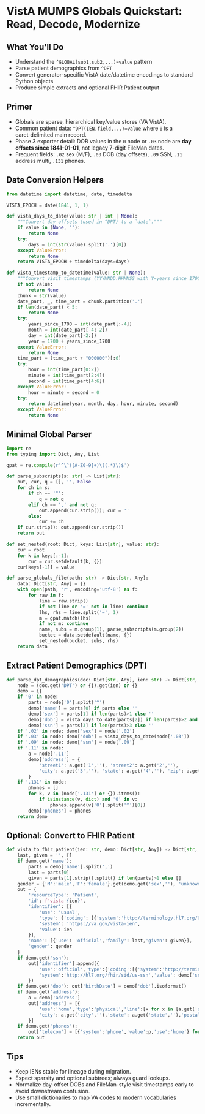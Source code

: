 # VistA MUMPS Globals Quickstart: Read, Decode, Modernize

## What You’ll Do
- Understand the `^GLOBAL(sub1,sub2,...)=value` pattern
- Parse patient demographics from `^DPT`
- Convert generator-specific VistA date/datetime encodings to standard Python objects
- Produce simple extracts and optional FHIR Patient output

## Primer
- Globals are sparse, hierarchical key/value stores (VA VistA).
- Common patient data: `^DPT(IEN,field,...)=value` where `0` is a caret‑delimited main record.
- Phase 3 exporter detail: DOB values in the `0` node or `.03` node are **day offsets since 1841-01-01**, not legacy 7-digit FileMan dates.
- Frequent fields: `.02` sex (M/F), `.03` DOB (day offsets), `.09` SSN, `.11` address multi, `.131` phones.

## Date Conversion Helpers
```python
from datetime import datetime, date, timedelta

VISTA_EPOCH = date(1841, 1, 1)

def vista_days_to_date(value: str | int | None):
    """Convert day offsets (used in ^DPT) to a `date`."""
    if value in (None, ""):
        return None
    try:
        days = int(str(value).split('.')[0])
    except ValueError:
        return None
    return VISTA_EPOCH + timedelta(days=days)

def vista_timestamp_to_datetime(value: str | None):
    """Convert visit timestamps (YYYMMDD.HHMMSS with Y=years since 1700) to `datetime`."""
    if not value:
        return None
    chunk = str(value)
    date_part, _, time_part = chunk.partition('.')
    if len(date_part) < 5:
        return None
    try:
        years_since_1700 = int(date_part[:-4])
        month = int(date_part[-4:-2])
        day = int(date_part[-2:])
        year = 1700 + years_since_1700
    except ValueError:
        return None
    time_part = (time_part + "000000")[:6]
    try:
        hour = int(time_part[0:2])
        minute = int(time_part[2:4])
        second = int(time_part[4:6])
    except ValueError:
        hour = minute = second = 0
    try:
        return datetime(year, month, day, hour, minute, second)
    except ValueError:
        return None
```

## Minimal Global Parser
```python
import re
from typing import Dict, Any, List

gpat = re.compile(r'^\^([A-Z0-9]+)\((.*)\)$')

def parse_subscripts(s: str) -> List[str]:
    out, cur, q = [], '', False
    for ch in s:
        if ch == '"':
            q = not q
        elif ch == ',' and not q:
            out.append(cur.strip()); cur = ''
        else:
            cur += ch
    if cur.strip(): out.append(cur.strip())
    return out

def set_nested(root: Dict, keys: List[str], value: str):
    cur = root
    for k in keys[:-1]:
        cur = cur.setdefault(k, {})
    cur[keys[-1]] = value

def parse_globals_file(path: str) -> Dict[str, Any]:
    data: Dict[str, Any] = {}
    with open(path, 'r', encoding='utf-8') as f:
        for raw in f:
            line = raw.strip()
            if not line or '=' not in line: continue
            lhs, rhs = line.split('=', 1)
            m = gpat.match(lhs)
            if not m: continue
            name, subs = m.group(1), parse_subscripts(m.group(2))
            bucket = data.setdefault(name, {})
            set_nested(bucket, subs, rhs)
    return data
```

## Extract Patient Demographics (DPT)
```python
def parse_dpt_demographics(doc: Dict[str, Any], ien: str) -> Dict[str, Any]:
    node = (doc.get('DPT') or {}).get(ien) or {}
    demo = {}
    if '0' in node:
        parts = node['0'].split('^')
        demo['name'] = parts[0] if parts else ''
        demo['sex'] = parts[1] if len(parts)>1 else ''
        demo['dob'] = vista_days_to_date(parts[2]) if len(parts)>2 and parts[2] else None
        demo['ssn'] = parts[3] if len(parts)>3 else ''
    if '.02' in node: demo['sex'] = node['.02']
    if '.03' in node: demo['dob'] = vista_days_to_date(node['.03'])
    if '.09' in node: demo['ssn'] = node['.09']
    if '.11' in node:
        a = node['.11']
        demo['address'] = {
            'street1': a.get('1',''), 'street2': a.get('2',''),
            'city': a.get('3',''), 'state': a.get('4',''), 'zip': a.get('5','')
        }
    if '.131' in node:
        phones = []
        for k, v in (node['.131'] or {}).items():
            if isinstance(v, dict) and '0' in v:
                phones.append(v['0'].split('^')[0])
        demo['phones'] = phones
    return demo
```

## Optional: Convert to FHIR Patient
```python
def vista_to_fhir_patient(ien: str, demo: Dict[str, Any]) -> Dict[str, Any]:
    last, given = '', []
    if demo.get('name'):
        parts = demo['name'].split(',')
        last = parts[0]
        given = parts[1].strip().split() if len(parts)>1 else []
    gender = {'M':'male','F':'female'}.get(demo.get('sex',''), 'unknown')
    out = {
        'resourceType': 'Patient',
        'id': f'vista-{ien}',
        'identifier': [{
            'use': 'usual',
            'type': {'coding': [{'system':'http://terminology.hl7.org/CodeSystem/v2-0203','code':'MR'}]},
            'system': 'https://va.gov/vista-ien',
            'value': ien
        }],
        'name': [{'use': 'official','family': last,'given': given}],
        'gender': gender
    }
    if demo.get('ssn'):
        out['identifier'].append({
            'use':'official','type':{'coding':[{'system':'http://terminology.hl7.org/CodeSystem/v2-0203','code':'SS'}]},
            'system':'http://hl7.org/fhir/sid/us-ssn','value': demo['ssn']
        })
    if demo.get('dob'): out['birthDate'] = demo['dob'].isoformat()
    if demo.get('address'):
        a = demo['address']
        out['address'] = [{
            'use':'home','type':'physical','line':[x for x in [a.get('street1'), a.get('street2')] if x],
            'city': a.get('city',''),'state': a.get('state',''),'postalCode': a.get('zip','')
        }]
    if demo.get('phones'):
        out['telecom'] = [{'system':'phone','value':p,'use':'home'} for p in demo['phones']]
    return out
```

## Tips
- Keep IENs stable for lineage during migration.
- Expect sparsity and optional subtrees; always guard lookups.
- Normalize day-offset DOBs and FileMan-style visit timestamps early to avoid downstream confusion.
- Use small dictionaries to map VA codes to modern vocabularies incrementally.
